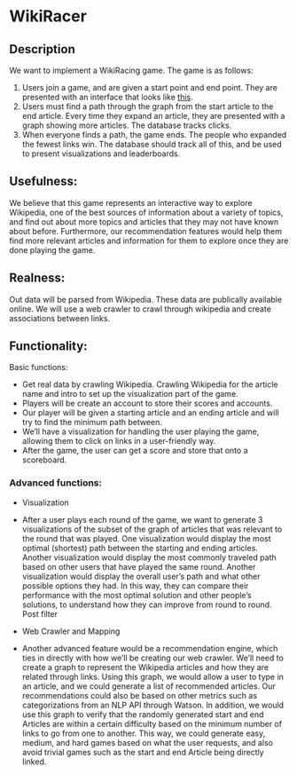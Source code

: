 # WikiRacer

## Description

We want to implement a WikiRacing game.  The game is as follows:
1. Users join a game, and are given a start point and end point.  They are presented with an interface that looks like [this](https://luke.deentaylor.com/wikipedia/).
2. Users must find a path through the graph from the start article to the end article.  Every time they expand an article, they are presented with a graph showing more articles.  The database tracks clicks.
3. When everyone finds a path, the game ends.  The people who expanded the fewest links win.
The database should track all of this, and be used to present visualizations and leaderboards.

## Usefulness:

We believe that this game represents an interactive way to explore Wikipedia, one of the best sources of information about a variety of topics, and find out about more topics and articles that they may not have known about before. Furthermore, our recommendation features would help them find more relevant articles and information for them to explore once they are done playing the game.

## Realness:

Out data will be parsed from Wikipedia. These data are publically available online. We will use a web crawler to crawl through wikipedia and create associations between links.

## Functionality:
Basic functions:

- Get real data by crawling Wikipedia. Crawling Wikipedia for the article name and intro to set up the visualization part of the game.
- Players will be create an account to store their scores and accounts.
- Our player will be given a starting article and an ending article and will try to find the minimum path between.
- We’ll have a visualization for handling the user playing the game, allowing them to click on links in a user-friendly way.
- After the game, the user can get a score and store that onto a scoreboard. 

### Advanced functions:
- Visualization

- After a user plays each round of the game, we want to generate 3 visualizations of the subset of the graph of articles that was relevant to the round that was played. One visualization would display the most optimal (shortest) path between the starting and ending articles. Another visualization would display the most commonly traveled path based on other users that have played the same round. Another visualization would display the overall user’s path and what other possible options they had. In this way, they can compare their performance with the most optimal solution and other people’s solutions, to understand how they can improve from round to round.
Post filter

- Web Crawler and Mapping

- Another advanced feature would be a recommendation engine, which ties in directly with how we’ll be creating our web crawler. We’ll need to create a graph to represent the Wikipedia articles and how they are related through links. Using this graph, we would allow a user to type in an article, and we could generate a list of recommended articles. Our recommendations could also be based on other metrics such as categorizations from an NLP API through Watson. In addition, we would use this graph to verify that the randomly generated start and end Articles are within a certain difficulty based on the minimum number of links to go from one to another. This way, we could generate easy, medium, and hard games based on what the user requests, and also avoid trivial games such as the start and end Article being directly linked.
